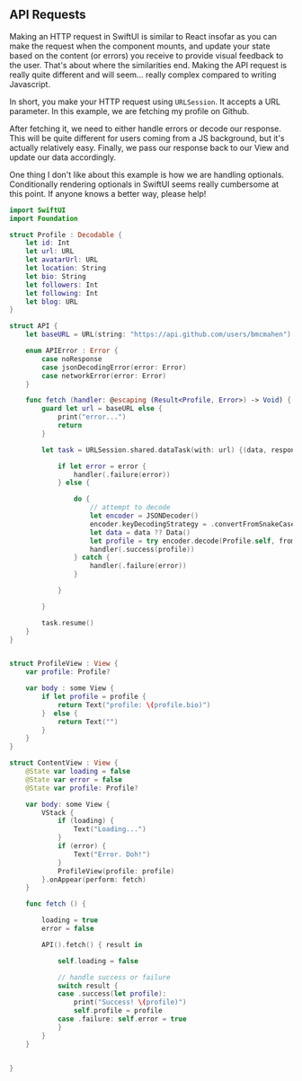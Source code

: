 ## API Requests

Making an HTTP request in SwiftUI is similar to React insofar as you can make the request when the component mounts, and update your state based on the content (or errors) you receive to provide visual feedback to the user. That's about where the similarities end. Making the API request is really quite different and will seem... really complex compared to writing Javascript.

In short, you make your HTTP request using `URLSession`. It accepts a URL parameter. In this example, we are fetching my profile on Github.

After fetching it, we need to either handle errors or decode our response. This will be quite different for users coming from a JS background, but it's actually relatively easy. Finally, we pass our response back to our View and update our data accordingly.

One thing I don't like about this example is how we are handling optionals. Conditionally rendering optionals in SwiftUI seems really cumbersome at this point. If anyone knows a better way, please help!

```swift
import SwiftUI
import Foundation

struct Profile : Decodable {
    let id: Int
    let url: URL
    let avatarUrl: URL
    let location: String
    let bio: String
    let followers: Int
    let following: Int
    let blog: URL
}

struct API {
    let baseURL = URL(string: "https://api.github.com/users/bmcmahen")

    enum APIError : Error {
        case noResponse
        case jsonDecodingError(error: Error)
        case networkError(error: Error)
    }

    func fetch (handler: @escaping (Result<Profile, Error>) -> Void) {
        guard let url = baseURL else {
            print("error...")
            return
        }

        let task = URLSession.shared.dataTask(with: url) {(data, response, error) in

            if let error = error {
                handler(.failure(error))
            } else {

                do {
                    // attempt to decode
                    let encoder = JSONDecoder()
                    encoder.keyDecodingStrategy = .convertFromSnakeCase
                    let data = data ?? Data()
                    let profile = try encoder.decode(Profile.self, from: data)
                    handler(.success(profile))
                } catch {
                    handler(.failure(error))
                }

            }

        }

        task.resume()
    }
}


struct ProfileView : View {
    var profile: Profile?

    var body : some View {
        if let profile = profile {
            return Text("profile: \(profile.bio)")
        }  else {
            return Text("")
        }
    }
}

struct ContentView : View {
    @State var loading = false
    @State var error = false
    @State var profile: Profile?

    var body: some View {
        VStack {
            if (loading) {
                Text("Loading...")
            }
            if (error) {
                Text("Error. Doh!")
            }
            ProfileView(profile: profile)
        }.onAppear(perform: fetch)
    }

    func fetch () {

        loading = true
        error = false

        API().fetch() { result in

            self.loading = false

            // handle success or failure
            switch result {
            case .success(let profile):
                print("Success! \(profile)")
                self.profile = profile
            case .failure: self.error = true
            }
        }
    }


}
```

